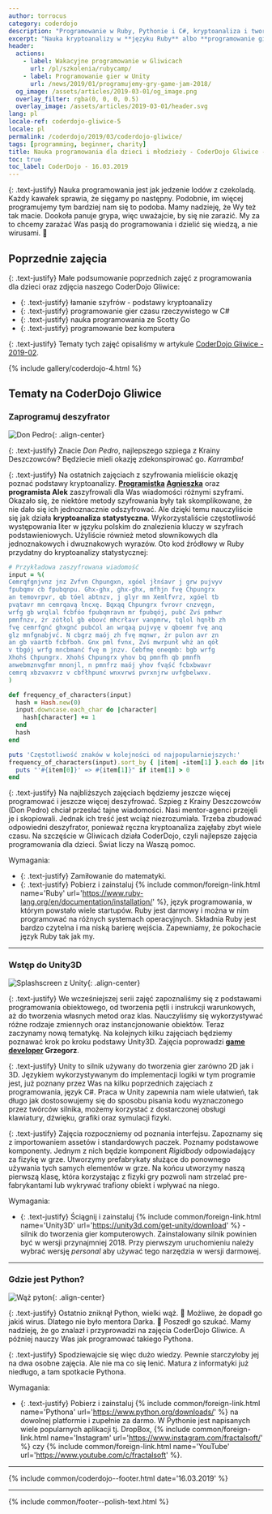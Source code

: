 ```yaml
---
author: torrocus
category: coderdojo
description: "Programowanie w Ruby, Pythonie i C#, kryptoanaliza i tworzenie gier w Unity - Nauka programowania dla dzieci - CoderDojo Gliwice #5"
excerpt: "Nauka kryptoanalizy w **języku Ruby** albo **programowanie gier w Unity**? Nasze zajęcia **uczą dzieci programowania** oraz myślenia. Tym właśnie jest CoderDojo Gliwice."
header:
  actions:
    - label: Wakacyjne programowanie w Gliwicach
      url: /pl/szkolenia/rubycamp/
    - label: Programowanie gier w Unity
      url: /news/2019/01/programujemy-gry-game-jam-2018/
  og_image: /assets/articles/2019-03-01/og_image.png
  overlay_filter: rgba(0, 0, 0, 0.5)
  overlay_image: /assets/articles/2019-03-01/header.svg
lang: pl
locale-ref: coderdojo-gliwice-5
locale: pl
permalink: /coderdojo/2019/03/coderdojo-gliwice/
tags: [programming, beginner, charity]
title: Nauka programowania dla dzieci i młodzieży - CoderDojo Gliwice - 2019-03
toc: true
toc_label: CoderDojo - 16.03.2019
---
```


{: .text-justify}
Nauka programowania jest jak jedzenie lodów z czekoladą.
Każdy kawałek sprawia, że sięgamy po następny.
Podobnie, im więcej programujemy tym bardziej nam się to podoba.
Mamy nadzieję, że Wy też tak macie.
Dookoła panuje grypa, więc uważajcie, by się nie zarazić.
My za to chcemy zarażać Was pasją do programowania i dzielić się wiedzą, a nie wirusami.
🔬

## Poprzednie zajęcia

{: .text-justify}
Małe podsumowanie poprzednich zajęć z programowania dla dzieci oraz zdjęcia naszego CoderDojo Gliwice:
+ {: .text-justify} łamanie szyfrów - podstawy kryptoanalizy
+ {: .text-justify} programowanie gier czasu rzeczywistego w C#
+ {: .text-justify} nauka programowania ze Scotty Go
+ {: .text-justify} programowanie bez komputera

{: .text-justify}
Tematy tych zajęć opisaliśmy w artykule [CoderDojo Gliwice - 2019-02]({{site.url}}/coderdojo/2019/02/coderdojo-gliwice/).

{% include gallery/coderdojo-4.html %}


## Tematy na CoderDojo Gliwice

### Zaprogramuj deszyfrator

![Don Pedro]({{site.url}}/assets/articles/2019-03-01/don-pedro.jpg){: .align-center}

{: .text-justify}
Znacie _Don Pedro_, najlepszego szpiega z Krainy Deszczowców?
Będziecie mieli okazję zdekonspirować go.
_Karramba!_

{: .text-justify}
Na ostatnich zajęciach z szyfrowania mieliście okazję poznać podstawy kryptoanalizy.
**[Programistka](https://fractalsoft.org/pl/zespol/womanonrails) [Agnieszka](https://womanonrails.com/pl/)** oraz **programista Alek** zaszyfrowali dla Was wiadomości różnymi szyframi.
Okazało się, że niektóre metody szyfrowania były tak skomplikowane, że nie dało się ich jednoznacznie odszyfrować.
Ale dzięki temu nauczyliście się jak działa **kryptoanaliza statystyczna**.
Wykorzystaliście częstotliwość występowania liter w języku polskim do znalezienia kluczy w szyfrach podstawieniowych.
Użyliście również metod słownikowych dla jednoznakowych i dwuznakowych wyrazów.
Oto kod źródłowy w Ruby przydatny do kryptoanalizy statystycznej:
```ruby
# Przykładowa zaszyfrowana wiadomość
input = %(
Cemrqfgnjvnz jnz Zvfvn Chpungxn, xgóel jłnśavr j grw pujvyv
fpubqmv cb fpubqnpu. Ghx-ghx, ghx-ghx, mfhjn fvę Chpungrx
an temovrpvr, qb tóel abtnzv, j glyr mn Xemlfvrz, xgóel tb
pvątavr mn cemrqavą łncxę. Bqxąq Chpungrx fvrovr cnzvęgn,
wrfg gb wrqlal fcbfóo fpubqmravn mr fpubqój, pubć Zvś pmhwr
pmnfnzv, żr zótłol gb ebovć mhcrłavr vanpmrw, tqlol hqnłb zh
fvę cemrfgnć ghxgnć pubćol an wrqaą pujvyę v qboemr fvę anq
glz mnfgnabjvć. N cbgrz maój zh fvę mqnwr, żr pulon avr zn
an gb vaartb fcbfboh. Gnx pml fvnx, Zvś mwrpunł whż an qół
v tbgój wrfg mncbmanć fvę m jnzv. Cebfmę oneqmb: bgb wrfg
Xhohś Chpungrx. Xhohś Chpungrx yhov bq pmnfh qb pmnfh
anwebmznvgfmr mnonjl, n pmnfrz maój yhov fvąść fcbxbwavr
cemrq xbzvaxvrz v cbfłhpunć wnxvrwś pvrxnjrw uvfgbelwxv.
)

def frequency_of_characters(input)
  hash = Hash.new(0)
  input.downcase.each_char do |character|
    hash[character] += 1
  end
  hash
end

puts 'Częstotliwość znaków w kolejności od najpopularniejszych:'
frequency_of_characters(input).sort_by { |item| -item[1] }.each do |item|
  puts "'#{item[0]}' => #{item[1]}" if item[1] > 0
end
```

{: .text-justify}
Na najbliższych zajęciach będziemy jeszcze więcej programować i jeszcze więcej deszyfrować.
Szpieg z Krainy Deszczowców (Don Pedro) chciał przesłać tajne wiadomości.
Nasi mentor-agenci przejęli je i skopiowali.
Jednak ich treść jest wciąż niezrozumiała.
Trzeba zbudować odpowiedni deszyfrator, ponieważ ręczna kryptoanaliza zajęłaby zbyt wiele czasu.
Na szczęście w Gliwicach działa CoderDojo, czyli najlepsze zajęcia programowania dla dzieci.
Świat liczy na Waszą pomoc.

Wymagania:
+ {: .text-justify} Zamiłowanie do matematyki.
+ {: .text-justify} Pobierz i zainstaluj {% include common/foreign-link.html name='Ruby' url='https://www.ruby-lang.org/en/documentation/installation/' %}, język programowania, w którym powstało wiele startupów.
  Ruby jest darmowy i można w nim programować na różnych systemach operacyjnych.
  Składnia Ruby jest bardzo czytelna i ma niską barierę wejścia.
  Zapewniamy, że pokochacie język Ruby tak jak my.


----

### Wstęp do Unity3D

![Splashscreen z Unity]({{site.url}}/assets/images/unity/logo-black.png){: .align-center}

{: .text-justify}
We wcześniejszej serii zajęć zapoznaliśmy się z podstawami programowania obiektowego, od tworzenia pętli i instrukcji warunkowych, aż do tworzenia własnych metod oraz klas.
Nauczyliśmy się wykorzystywać różne rodzaje zmiennych oraz instancjonowanie obiektów.
Teraz zaczynamy nową tematykę.
Na kolejnych kilku zajęciach będziemy poznawać krok po kroku podstawy Unity3D.
Zajęcia poprowadzi **[game developer](https://fractalsoft.org/pl/zespol/lisu) Grzegorz**.

{: .text-justify}
Unity to silnik używany do tworzenia gier zarówno 2D jak i 3D.
Językiem wykorzystywanym do implementacji logiki w tym programie jest, już poznany przez Was na kilku poprzednich zajęciach z programowania, język C#.
Praca w Unity zapewnia nam wiele ułatwień, tak długo jak dostosowujemy się do sposobu pisania kodu wyznaczonego przez twórców silnika, możemy korzystać z dostarczonej obsługi klawiatury, dźwięku, grafiki oraz symulacji fizyki.

{: .text-justify}
Zajęcia rozpoczniemy od poznania interfejsu.
Zapoznamy się z importowaniem assetów i standardowych paczek.
Poznamy podstawowe komponenty.
Jednym z nich będzie komponent _Rigidbody_ odpowiadający za fizykę w grze.
Utworzymy prefabrykaty służące do ponownego używania tych samych elementów w grze.
Na końcu utworzymy naszą pierwszą klasę, która korzystając z fizyki gry pozwoli nam strzelać pre-fabrykantami lub wykrywać trafiony obiekt i wpływać na niego.

Wymagania:
+ {: .text-justify} Ściągnij i zainstaluj {% include common/foreign-link.html name='Unity3D' url='https://unity3d.com/get-unity/download' %} - silnik do tworzenia gier komputerowych.
  Zainstalowany silnik powinien być w wersji przynajmniej 2018.
  Przy pierwszym uruchomieniu należy wybrać wersję _personal_ aby używać tego narzędzia w wersji darmowej.


----

### Gdzie jest Python?

![Wąż pyton]({{site.url}}/assets/articles/2019-03-01/python-snake.jpg){: .align-center}

{: .text-justify}
Ostatnio zniknął Python, wielki wąż.
🐍
Możliwe, że dopadł go jakiś wirus.
Dlatego nie było mentora Darka.
🧔
Poszedł go szukać.
Mamy nadzieję, że go znalazł i przyprowadzi na zajęcia CoderDojo Gliwice.
A później nauczy Was jak programować takiego Pythona.

{: .text-justify}
Spodziewajcie się więc dużo wiedzy.
Pewnie starczyłoby jej na dwa osobne zajęcia.
Ale nie ma co się lenić.
Matura z informatyki już niedługo, a tam spotkacie Pythona.

Wymagania:
+ {: .text-justify} Pobierz i zainstaluj {% include common/foreign-link.html name='Pythona' url='https://www.python.org/downloads/' %} na dowolnej platformie i zupełnie za darmo.
  W Pythonie jest napisanych wiele popularnych aplikacji tj.
  DropBox,
  {% include common/foreign-link.html name='Instagram' url='https://www.instagram.com/fractalsoft/' %}
  czy
  {% include common/foreign-link.html name='YouTube' url='https://www.youtube.com/c/fractalsoft' %}.

----

{% include common/coderdojo--footer.html date='16.03.2019' %}

----
{% include common/footer--polish-text.html %}
